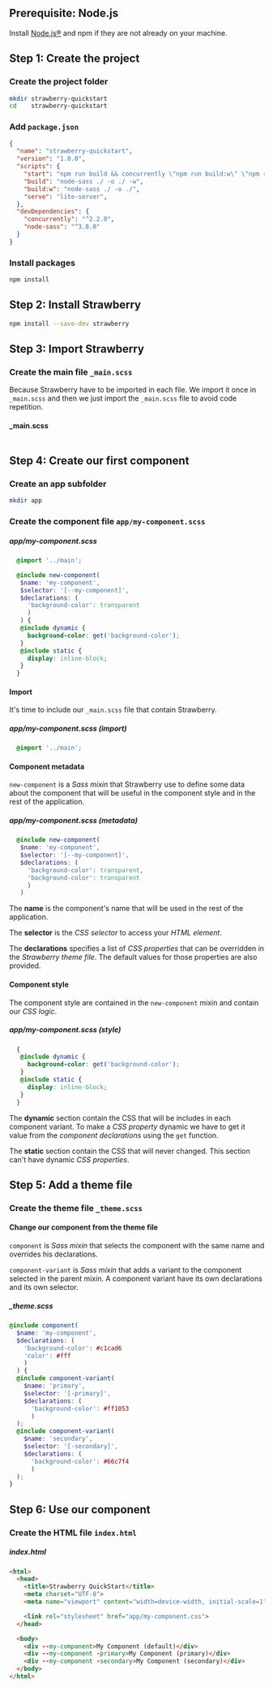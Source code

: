 <!--
  - ======
  - Prerequisites
  - ======
 -->

## Prerequisite: Node.js

Install [Node.js®](https://nodejs.org/en/download/) and npm if they are not already on your machine.

<!--
  - ======
  - Step 1
  - ======
 -->

## Step 1: Create the project

### Create the project folder

```bash
mkdir strawberry-quickstart
cd    strawberry-quickstart
```

### Add `package.json`

```json
{
  "name": "strawberry-quickstart",
  "version": "1.0.0",
  "scripts": {
    "start": "npm run build && concurrently \"npm run build:w\" \"npm run serve\" ",
    "build": "node-sass ./ -o ./ -w",
    "build:w": "node-sass ./ -o ./",
    "serve": "lite-server",
  },
  "devDependencies": {
    "concurrently": "^2.2.0",
    "node-sass": "^3.8.0"
  }
}
```

### Install packages

```bash
npm install
```

<!--
  - ======
  - Step 2
  - ======
 -->

## Step 2: Install Strawberry

```bash
npm install --save-dev strawberry
```

<!--
  - ======
  - Step 3
  - ======
 -->

## Step 3: Import Strawberry

### Create the main file `_main.scss`

Because Strawberry have to be imported in each file. We import it once in `_main.scss` and then we just import the `_main.scss` file to avoid code repetition.

#### _main.scss
```scss
```

<!--
  - ======
  - Step 4
  - ======
 -->

## Step 4: Create our first component

### Create an app subfolder

```bash
mkdir app
```

### Create the component file `app/my-component.scss`

##### app/my-component.scss
```scss
  @import '../main';

  @include new-component(
   $name: 'my-component', 
   $selector: '[--my-component]', 
   $declarations: (
     'background-color': transparent
     )
   ) { 
   @include dynamic {
     background-color: get('background-color');
   }
   @include static {
     display: inline-block;
   }
  } 
```

#### Import

It's time to include our `_main.scss` file that contain Strawberry.

##### app/my-component.scss (import)
```scss
  @import '../main';
```

#### Component metadata

`new-component` is a *Sass mixin* that Strawberry use to define some data about the component that will be useful in the component style and in the rest of the application. 

##### app/my-component.scss (metadata)
```scss
  @include new-component(
   $name: 'my-component', 
   $selector: '[--my-component]', 
   $declarations: (
     'background-color': transparent,
     'background-color': transparent
     )
   )
```

The **name** is the component's name that will be used in the rest of the application.

The **selector** is the *CSS selector* to access your *HTML element*.

The **declarations** specifies a list of *CSS properties* that can be overridden in the *Strawberry theme file*. The default values for those properties are also provided.

#### Component style

The component style are contained in the `new-component` mixin and contain our *CSS logic*.

##### app/my-component.scss (style)
```scss
  { 
   @include dynamic {
     background-color: get('background-color');
   }
   @include static {
     display: inline-block;
   }
  }
```

The **dynamic** section contain the CSS that will be includes in each component variant. To make a *CSS property* dynamic we have to get it value from the *component declarations* using the `get` function.

The **static** section contain the CSS that will never changed. This section can't have dynamic *CSS properties*.

<!--
  - ======
  - Step 5
  - ======
 -->

## Step 5: Add a theme file

### Create the theme file `_theme.scss`

#### Change our component from the theme file

`component` is *Sass mixin* that selects the component with the same name and overrides his declarations.

`component-variant` is *Sass mixin* that adds a variant to the component selected in the parent mixin. A component variant have its own declarations and its own selector.

##### _theme.scss
```scss
@include component(
  $name: 'my-component',
  $declarations: (
    'background-color': #c1cad6 
    'color': #fff 
    )
  ) {
  @include component-variant(
    $name: 'primary',
    $selector: '[-primary]',
    $declarations: (
      'background-color': #ff1053 
      )
  );
  @include component-variant(
    $name: 'secondary',
    $selector: '[-secondary]',
    $declarations: (
      'background-color': #66c7f4 
      )
  );
}
```

<!--
  - ======
  - Step 6
  - ======
 -->

## Step 6: Use our component

### Create the HTML file `index.html`

##### index.html
```html
<html>
  <head>
    <title>Strawberry QuickStart</title>
    <meta charset="UTF-8">
    <meta name="viewport" content="width=device-width, initial-scale=1">

    <link rel="stylesheet" href="app/my-component.css">
  </head>

  <body>
    <div --my-component>My Component (default)</div>
    <div --my-component -primary>My Component (primary)</div>
    <div --my-component -secondary>My Component (secondary)</div>
  </body>
</html>
```

